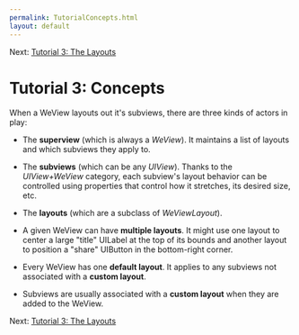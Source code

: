 ```yaml
---
permalink: TutorialConcepts.html
layout: default
---
```


Next\: [Tutorial 3: The Layouts](Tutorial3.html)

Tutorial 3: Concepts
==

<!-- TEMPLATE START -->

When a WeView layouts out it's subviews, there are three kinds of actors in play:

* The __superview__ (which is always a _WeView_).  It maintains a list of layouts and which subviews they apply to.
* The __subviews__ (which can be any _UIView_).  Thanks to the _UIView+WeView_ category, each subview's layout behavior can be controlled using properties that control how it stretches, its desired size, etc.
* The __layouts__ (which are a subclass of _WeViewLayout_). 

* A given WeView can have __multiple layouts__.  It might use one layout to center a large "title" UILabel at the top of its bounds and another layout to position a "share" UIButton in the bottom-right corner.
* Every WeView has one __default layout__.  It applies to any subviews not associated with a __custom layout__.
* Subviews are usually associated with a __custom layout__ when they are added to the WeView.


<!-- TEMPLATE END -->

Next\: [Tutorial 3: The Layouts](Tutorial3.html)